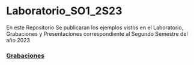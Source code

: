 # Laboratorio_SO1_2S23
En este Repositorio Se publicaran los ejemplos vistos en el Laboratorio, Grabaciones y Presentaciones correspondiente al Segundo Semestre del año 2023

### [Grabaciones](https://drive.google.com/drive/folders/1PECl3YCiigire0za-enDA_rMo24gSoui?usp=sharing)

